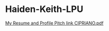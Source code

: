 # Haiden-Keith-LPU
[My Resume and Profile Pitch link CIPRIANO.pdf](https://github.com/Haiden-Keith-Cipriano/Haiden-Keith-LPU-/files/9738801/My.Resume.and.Profile.Pitch.link.CIPRIANO.pdf)
